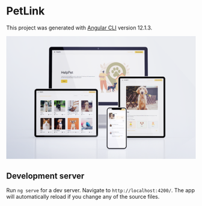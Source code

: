 # PetLink

This project was generated with [Angular CLI](https://github.com/angular/angular-cli) version 12.1.3.

![](screenshots/mockup.png)

## Development server

Run `ng serve` for a dev server. Navigate to `http://localhost:4200/`. The app will automatically reload if you change any of the source files.
